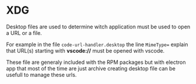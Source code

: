 # XDG 

Desktop files are used to determine witch application must be used to open a URL or a file.

For example in the file `code-url-handler.desktop` the line `MimeType=` explain that URL(s) starting
with **vscode://** must be opened with vscode.

These file are generaly included with the RPM packages but with electron app that most of the time are just
archive creating desktop file can be usefull to manage these urls.